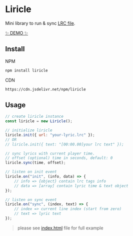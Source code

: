 # Liricle

Mini library to run & sync [LRC file](https://en.m.wikipedia.org/wiki/LRC_(file_format)).

[✨ DEMO ✨](https://mcanam.github.io/liricle/)

## Install

NPM
``` bash
npm install liricle
```

CDN
``` html
https://cdn.jsdelivr.net/npm/liricle
```

## Usage

``` javascript
// create liricle instance
const liricle = new Liricle();

// initialize liricle
liricle.init({ url: "your-lyric.lrc" });
// OR
// liricle.init({ text: "[00:00.00]your lrc text" });

// sync lyrics with current player time.
// offset (optional) time in seconds, default: 0
liricle.sync(time, offset);

// listen on init event
liricle.on("init", (info, data) => {
    // info => {object} contain lrc tags info
    // data => [array] contain lyric time & text object
});

// listen on sync event
liricle.on("sync", (index, text) => {
    // index => current line index (start from zero)
    // text => lyric text
});
```

> please see [index.html](https://github.com/mcanam/liricle/blob/main/index.html) file for full example
